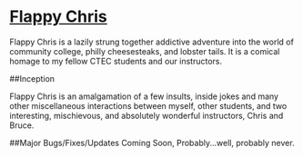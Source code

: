 # [Flappy Chris](http://grandmasterkenny.github.io/flappy-chris/)

Flappy Chris is a lazily strung together addictive adventure into the world of community college, philly cheesesteaks, and lobster tails. It is a comical homage to my fellow CTEC students and our instructors.

##Inception

Flappy Chris is an amalgamation of a few insults, inside jokes and many other miscellaneous interactions between myself, other students, and two interesting, mischievous, and absolutely wonderful instructors, Chris and Bruce. 

##Major Bugs/Fixes/Updates Coming Soon, Probably...well, probably never.


